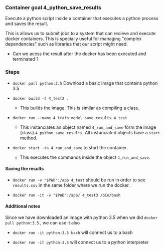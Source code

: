 
### Container goal 4_python_save_results

Execute a python script inside a container that executes a python process and saves the result.

This is allows us to submit jobs to a system that can recieve and execute docker containers.
This is specially useful for managing "complex dependencies" such as libraries that our script might need.

- Can we acess the result after the docker has been executed and terminated ?


### Steps 

- `docker pull python:3.5` Download a basic image that contains python 3.5

- `docker build -t 4_test2 .` 
	- This builds the image. This is similar as compiling a class.

- `docker run --name 4_train_model_save_results 4_test`
    - This instanciates an object named `4_run_and_save` form the image (class) `4_python_save_results`. All instanciated objects have a `start` method.

- `docker start -ia 4_run_and_save` to start the container.
	- This executes the commands inside the object `4_run_and_save`. 

#### Saving the results

- `docker run -v "$PWD":/app 4_test` should be run in order to see `results.csv` in the same folder where we run the docker.

- `docker run -it -v "$PWD":/app/ 4_test3 /bin/bash`


#### Additional notes

Since we have downloaded an image with python 3.5 when we did `docker pull python:3.5` , we can use it also

- `docker run -it python:3.5 bash` will connect us to a bash

- `docker run -it python:3.5` will connect us to a python interpreter

